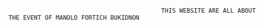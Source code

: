                                               THIS WEBSITE ARE ALL ABOUT THE EVENT OF MANOLO FORTICH BUKIDNON

